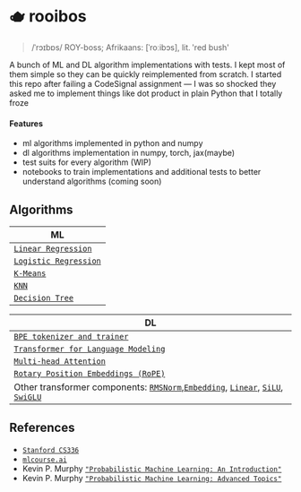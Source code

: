 # 🫖 rooibos

>  /ˈrɔɪbɒs/ ROY-boss; Afrikaans: [ˈroːibɔs], lit. 'red bush'

A bunch of ML and DL algorithm implementations with tests. I kept most of them simple so they can be quickly reimplemented from scratch.
I started this repo after failing a CodeSignal assignment — I was so shocked they asked me to implement things like dot product in plain Python that I totally froze

#### Features
- ml algorithms implemented in python and numpy
- dl algorithms implementation in numpy, torch, jax(maybe)
- test suits for every algorithm (WIP)
- notebooks to train implementations and additional tests to better understand algorithms (coming soon)

## Algorithms
| ML |
| --- |
| [`Linear Regression`](https://github.com/tgadeliya/implementations/tree/main/src/rooibos/ml/linear_regression) |
| [`Logistic Regression`](https://github.com/tgadeliya/implementations/tree/main/src/rooibos/ml/logistic_regression) |
| [`K-Means`](https://github.com/tgadeliya/implementations/blob/main/src/rooibos/ml/clustering/k_means.py) |
| [`KNN`](https://github.com/tgadeliya/implementations/blob/main/src/rooibos/ml/nearest_neighbours/knn.py) |
| [`Decision Tree`](https://github.com/tgadeliya/implementations/tree/main/src/rooibos/ml/tree) |

| DL |
| --- |
| [`BPE tokenizer and trainer`](https://github.com/tgadeliya/implementations/blob/main/src/rooibos/dl/transformer/bpe_tokenizer.py) |
| [`Transformer for Language Modeling`](https://github.com/tgadeliya/implementations/blob/main/src/rooibos/dl/transformer/models.py) |
| [`Multi-head Attention`](https://github.com/tgadeliya/implementations/blob/main/src/rooibos/dl/transformer/components.py) |
| [`Rotary Position Embeddings (RoPE)`](https://github.com/tgadeliya/implementations/blob/main/src/rooibos/dl/transformer/components.py) |
| Other transformer components: [`RMSNorm`](https://github.com/tgadeliya/implementations/blob/main/src/rooibos/dl/transformer/components.py),[`Embedding`](https://github.com/tgadeliya/implementations/blob/main/src/rooibos/dl/transformer/components.py), [`Linear`](https://github.com/tgadeliya/implementations/blob/main/src/rooibos/dl/transformer/components.py), [`SiLU`](https://github.com/tgadeliya/implementations/blob/main/src/rooibos/dl/transformer/components.py), [`SwiGLU`](https://github.com/tgadeliya/implementations/blob/main/src/rooibos/dl/transformer/components.py) |


## References

- [`Stanford CS336`](https://stanford-cs336.github.io/spring2025/)
- [`mlcourse.ai`](https://mlcourse.ai/book/index.html)
- Kevin P. Murphy [`"Probabilistic Machine Learning: An Introduction"`](https://probml.github.io/pml-book/book1.html)
- Kevin P. Murphy [`"Probabilistic Machine Learning: Advanced Topics"`](https://probml.github.io/pml-book/book2.html)
